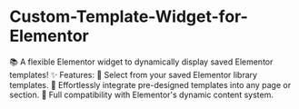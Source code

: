 # Custom-Template-Widget-for-Elementor
📚 A flexible Elementor widget to dynamically display saved Elementor templates!  ✨ Features:  🎨 Select from your saved Elementor library templates. 🚀 Effortlessly integrate pre-designed templates into any page or section. 🔗 Full compatibility with Elementor's dynamic content system.
